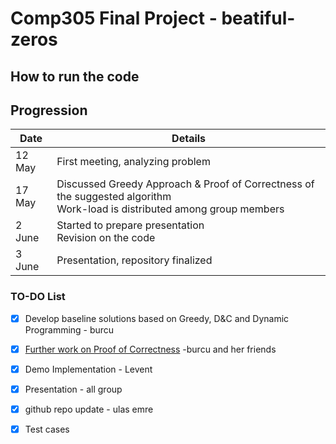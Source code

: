 # Comp305 Final Project - beatiful-zeros

## How to run the code





## Progression 

 Date  | Details
------------- | -------------
12 May|First meeting, analyzing problem
17 May| Discussed Greedy Approach & Proof of Correctness of the suggested algorithm <br> Work-load is distributed among group members
2 June | Started to prepare presentation <br> Revision on the code
3 June | Presentation, repository finalized
### TO-DO List
- [x] Develop baseline solutions based on Greedy, D&C and Dynamic Programming -  burcu
- [x] [Further work on Proof of Correctness](https://docs.google.com/document/d/1eOTC2359NbwAgNOjKBcMZR5nXTQ7ITE5bAXADvZxS6k/edit) -burcu and her friends
- [x] Demo Implementation - Levent
- [x] Presentation - all group
- [x] github repo update - ulas emre
- [x] Test cases 



